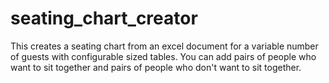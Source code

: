 # seating_chart_creator
This creates a seating chart from an excel document for a variable number of guests with configurable sized tables.  You can add pairs of people who want to sit together and pairs of people who don't want to sit together.

